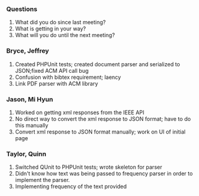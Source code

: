 ### Questions
1. What did you do since last meeting?
2. What is getting in your way?
3. What will you do until the next meeting?

### Bryce, Jeffrey
1. Created PHPUnit tests; created document parser and serialized to JSON;fixed ACM API call bug
2. Confusion with bibtex requirement; laency
3. Link PDF parser with ACM library

### Jason, Mi Hyun
1. Worked on getting xml responses from the IEEE API
2. No direct way to convert the xml response to JSON format; have to do this manually
3. Convert xml response to JSON format manually; work on UI of initial page

### Taylor, Quinn
1. Switched QUnit to PHPUnit tests; wrote skeleton for parser
2. Didn't know how text was being passed to frequency parser in order to implement the parser.
3. Implementing frequency of the text provided
